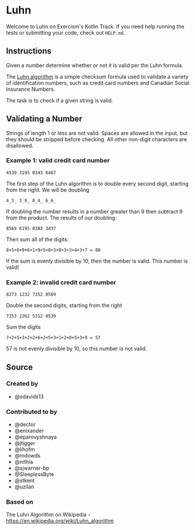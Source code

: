 # Luhn

Welcome to Luhn on Exercism's Kotlin Track.
If you need help running the tests or submitting your code, check out `HELP.md`.

## Instructions

Given a number determine whether or not it is valid per the Luhn formula.

The [Luhn algorithm][luhn] is a simple checksum formula used to validate a variety of identification numbers, such as credit card numbers and Canadian Social Insurance Numbers.

The task is to check if a given string is valid.

## Validating a Number

Strings of length 1 or less are not valid.
Spaces are allowed in the input, but they should be stripped before checking.
All other non-digit characters are disallowed.

### Example 1: valid credit card number

```text
4539 3195 0343 6467
```

The first step of the Luhn algorithm is to double every second digit, starting from the right.
We will be doubling

```text
4_3_ 3_9_ 0_4_ 6_6_
```

If doubling the number results in a number greater than 9 then subtract 9 from the product.
The results of our doubling:

```text
8569 6195 0383 3437
```

Then sum all of the digits:

```text
8+5+6+9+6+1+9+5+0+3+8+3+3+4+3+7 = 80
```

If the sum is evenly divisible by 10, then the number is valid.
This number is valid!

### Example 2: invalid credit card number

```text
8273 1232 7352 0569
```

Double the second digits, starting from the right

```text
7253 2262 5312 0539
```

Sum the digits

```text
7+2+5+3+2+2+6+2+5+3+1+2+0+5+3+9 = 57
```

57 is not evenly divisible by 10, so this number is not valid.

[luhn]: https://en.wikipedia.org/wiki/Luhn_algorithm

## Source

### Created by

- @sdavids13

### Contributed to by

- @dector
- @enixander
- @eparovyshnaya
- @jtigger
- @lihofm
- @mdowds
- @nithia
- @sjwarner-bp
- @SleeplessByte
- @stkent
- @uzilan

### Based on

The Luhn Algorithm on Wikipedia - https://en.wikipedia.org/wiki/Luhn_algorithm